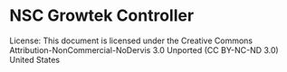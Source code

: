 # NSC Growtek Controller

License:
This document is licensed under the Creative Commons Attribution-NonCommercial-NoDervis 3.0 Unported (CC BY-NC-ND 3.0) United States

